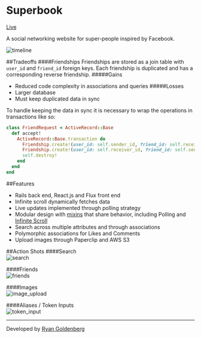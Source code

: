 [live]: http://www.superbook.site
[newsfeed]: https://github.com/ryandgoldenberg1/Superbook/raw/master/app/assets/images/readme/newsfeed.png
[timeline]: https://github.com/ryandgoldenberg1/Superbook/raw/master/app/assets/images/readme/timeline.png
[search]: https://github.com/ryandgoldenberg1/Superbook/raw/master/app/assets/images/readme/search.png
[friends]: https://github.com/ryandgoldenberg1/Superbook/raw/master/app/assets/images/readme/friends.png
[image_upload]: https://github.com/ryandgoldenberg1/Superbook/raw/master/app/assets/images/readme/image_upload.png
[token_input]: https://github.com/ryandgoldenberg1/Superbook/raw/master/app/assets/images/readme/token_input.png
[portfolio]: http://www.ryandgoldenberg.com
[infinite_scroll]: http://blog.ryandgoldenberg.com/post/135027241088/infinite-scroll-in-react
[mixins]: https://github.com/ryandgoldenberg1/Superbook/tree/master/app/assets/javascripts/utils/mixins

# Superbook

[Live][live]

A social networking website for super-people inspired by Facebook.

![timeline][timeline]

##Tradeoffs
####Friendships
Friendships are stored as a join table with `user_id` and `friend_id` foreign keys.
Each friendship is duplicated and has a corresponding reverse friendship.
#####Gains
* Reduced code complexity in associations and queries
#####Losses
* Larger database
* Must keep duplicated data in sync


To handle keeping the data in sync it is necessary to wrap the operations in transactions like so:
```ruby
class FriendRequest < ActiveRecord::Base
  def accept!
    ActiveRecord::Base.transaction do
      Friendship.create!(user_id: self.sender_id, friend_id: self.receiver_id)
      Friendship.create!(user_id: self.receiver_id, friend_id: self.sender_id)
      self.destroy!
    end
  end
end
```

##Features
* Rails back end, React.js and Flux front end
* Infinite scroll dynamically fetches data
* Live updates implemented through polling strategy
* Modular design with [mixins][mixins] that share behavior, including Polling and [Infinite Scroll][infinite_scroll]
* Search across multiple attributes and through associations
* Polymorphic associations for Likes and Comments
* Upload images through Paperclip and AWS S3

##Action Shots
####Search  
![search][search]  

####Friends  
![friends][friends]  

####Images  
![image_upload][image_upload]  

####Aliases / Token Inputs  
![token_input][token_input]  


***
Developed by [Ryan Goldenberg][portfolio]

